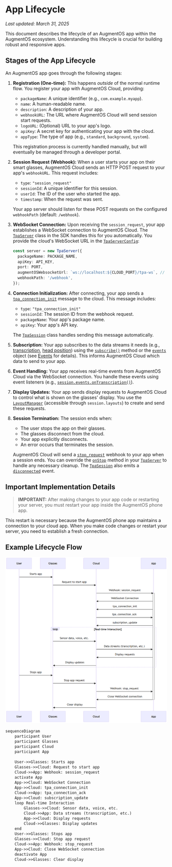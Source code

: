 # App Lifecycle

*Last updated: March 31, 2025*

This document describes the lifecycle of an AugmentOS app within the AugmentOS ecosystem. Understanding this lifecycle is crucial for building robust and responsive apps.

## Stages of the App Lifecycle

An AugmentOS app goes through the following stages:

1.  **Registration (One-time):**  This happens *outside* of the normal runtime flow. You register your app with AugmentOS Cloud, providing:
    *   `packageName`: A unique identifier (e.g., `com.example.myapp`).
    *   `name`: A human-readable name.
    *   `description`: A description of your app.
    *   `webhookURL`: The URL where AugmentOS Cloud will send session start requests.
    *   `logoURL`: (Optional) URL to your app's logo.
    *   `apiKey`: A secret key for authenticating your app with the cloud.
    *   `appType`:  The type of app (e.g., `standard`, `background`, `system`).

    This registration process is currently handled manually, but will eventually be managed through a developer portal.

2.  **Session Request (Webhook):** When a user starts your app on their smart glasses, AugmentOS Cloud sends an HTTP POST request to your app's `webhookURL`. This request includes:

    *   `type`: `"session_request"`
    *   `sessionId`: A unique identifier for this session.
    *   `userId`:  The ID of the user who started the app.
    *   `timestamp`: When the request was sent.

    Your app server should listen for these POST requests on the configured `webhookPath` (default: `/webhook`).

3.  **WebSocket Connection:**  Upon receiving the `session_request`, your app establishes a WebSocket connection to AugmentOS Cloud. The [`TpaServer`](/reference/tpa-server) class in the SDK handles this for you automatically. You provide the cloud's WebSocket URL in the [`TpaServerConfig`](/reference/tpa-server#configuration):

    ```typescript
    const server = new TpaServer({
      packageName: PACKAGE_NAME,
      apiKey: API_KEY,
      port: PORT,
      augmentOSWebsocketUrl: `ws://localhost:${CLOUD_PORT}/tpa-ws`, // Or your cloud URL
      webhookPath: '/webhook',
    });
    ```

4.  **Connection Initialization:**  After connecting, your app sends a [`tpa_connection_init`](/reference/interfaces/message-types#tpaconnectioninit) message to the cloud. This message includes:

    *   `type`: `"tpa_connection_init"`
    *   `sessionId`:  The session ID from the webhook request.
    *   `packageName`:  Your app's package name.
    *   `apiKey`:  Your app's API key.

    The [`TpaSession`](/reference/tpa-session) class handles sending this message automatically.

5.  **Subscription:**  Your app subscribes to the data streams it needs (e.g., [transcription](/reference/interfaces/event-types#transcriptiondata), [head position](/reference/interfaces/event-types#headposition)) using the [`subscribe()`](/reference/tpa-session#subscribe) method or the [`events`](/reference/managers/event-manager) object (see [Events](./events) for details). This informs AugmentOS Cloud which data to send to your app.

6.  **Event Handling:**  Your app receives real-time events from AugmentOS Cloud via the WebSocket connection. You handle these events using event listeners (e.g., [`session.events.onTranscription()`](/reference/managers/event-manager#ontranscription)).

7.  **Display Updates:**  Your app sends display requests to AugmentOS Cloud to control what is shown on the glasses' display. You use the [`LayoutManager`](/reference/managers/layout-manager) (accessible through `session.layouts`) to create and send these requests.

8.  **Session Termination:**  The session ends when:

    *   The user stops the app on their glasses.
    *   The glasses disconnect from the cloud.
    *   Your app explicitly disconnects.
    *   An error occurs that terminates the session.

    AugmentOS Cloud will send a [`stop_request`](/reference/interfaces/webhook-types#stopwebhookrequest) webhook to your app when a session ends. You can override the [`onStop`](/reference/tpa-server#onstop-protected) method in your [`TpaServer`](/reference/tpa-server) to handle any necessary cleanup. The [`TpaSession`](/reference/tpa-session) also emits a [`disconnected`](/reference/managers/event-manager#ondisconnected) event.

## Important Implementation Details

> **IMPORTANT:** After making changes to your app code or restarting your server, you must restart your app inside the AugmentOS phone app.

This restart is necessary because the AugmentOS phone app maintains a connection to your cloud app. When you make code changes or restart your server, you need to establish a fresh connection.

## Example Lifecycle Flow

![App Lifecycle Flow Diagram](./assets/app-lifecycle-flow.png)

```mermaid
sequenceDiagram
    participant User
    participant Glasses
    participant Cloud
    participant App

    User->>Glasses: Starts app
    Glasses->>Cloud: Request to start app
    Cloud->>App: Webhook: session_request
    activate App
    App->>Cloud: WebSocket Connection
    App->>Cloud: tpa_connection_init
    Cloud->>App: tpa_connection_ack
    App->>Cloud: subscription_update
    loop Real-time Interaction
        Glasses->>Cloud: Sensor data, voice, etc.
        Cloud->>App: Data streams (transcription, etc.)
        App->>Cloud: Display requests
        Cloud->>Glasses: Display updates
    end
    User->>Glasses: Stops app
    Glasses->>Cloud: Stop app request
    Cloud->>App: Webhook: stop_request
    App->>Cloud: Close WebSocket connection
    deactivate App
    Cloud->>Glasses: Clear display